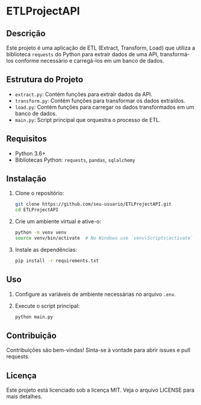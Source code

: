 # ETLProjectAPI

## Descrição
Este projeto é uma aplicação de ETL (Extract, Transform, Load) que utiliza a biblioteca `requests` do Python para extrair dados de uma API, transformá-los conforme necessário e carregá-los em um banco de dados.

## Estrutura do Projeto
- `extract.py`: Contém funções para extrair dados da API.
- `transform.py`: Contém funções para transformar os dados extraídos.
- `load.py`: Contém funções para carregar os dados transformados em um banco de dados.
- `main.py`: Script principal que orquestra o processo de ETL.

## Requisitos
- Python 3.6+
- Bibliotecas Python: `requests`, `pandas`, `sqlalchemy`

## Instalação
1. Clone o repositório:
    ```sh
    git clone https://github.com/seu-usuario/ETLProjectAPI.git
    cd ETLProjectAPI
    ```

2. Crie um ambiente virtual e ative-o:
    ```sh
    python -m venv venv
    source venv/bin/activate  # No Windows use `venv\Scripts\activate`
    ```

3. Instale as dependências:
    ```sh
    pip install -r requirements.txt
    ```

## Uso
1. Configure as variáveis de ambiente necessárias no arquivo `.env`.

2. Execute o script principal:
    ```sh
    python main.py
    ```

## Contribuição
Contribuições são bem-vindas! Sinta-se à vontade para abrir issues e pull requests.

## Licença
Este projeto está licenciado sob a licença MIT. Veja o arquivo LICENSE para mais detalhes.
